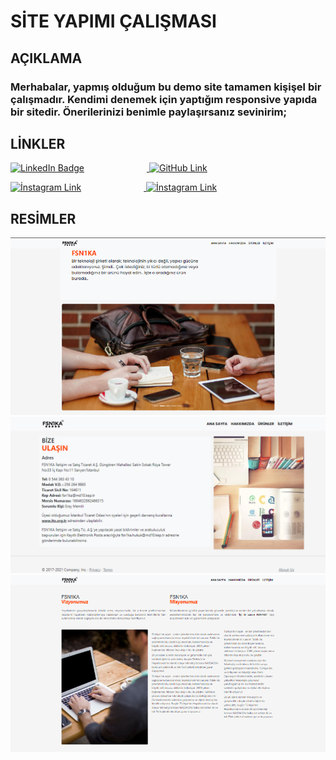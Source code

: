  # SİTE YAPIMI ÇALIŞMASI

 ## AÇIKLAMA

 ### Merhabalar, yapmış olduğum bu demo site tamamen kişişel bir çalışmadır. Kendimi denemek için yaptığım responsive yapıda bir sitedir. Önerilerinizi benimle paylaşırsanız sevinirim;

## LİNKLER

 <p> 
   <a href="https://www.linkedin.com/in/eray1m">
      <img src="https://www.logo.wine/a/logo/LinkedIn/LinkedIn-Logo.wine.svg"      width="150" alt="LinkedIn Badge" style="margin-right: 100px;">
   </a>
   <a href="https://github.com/eray1m">
      <img src="https://img.icons8.com/sf-ultralight/344/github.png" width="140" alt="GitHub Link">
   </a>
 </p>
 <p>
   <a href="https://www.instagram.com/eray1m">
      <img src="https://www.logo.wine/a/logo/Instagram/Instagram-Wordmark-Logo.wine.svg" width="150" alt="İnstagram Link" style="margin-right: 100px;">
   </a>
   <a href="https://app.patika.dev/eraym">
      <img src="https://patika-prod.s3.eu-central-1.amazonaws.com/staticFiles/patikaLogo.png" width="100" alt="İnstagram Link">
   </a>
 </p> 

## RESİMLER

![homepage](/assets/homepage.png)
![contact](/assets/contact.png)
![about-us](/assets/about-us.png)
